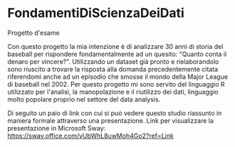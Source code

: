 # FondamentiDiScienzaDeiDati
Progetto d'esame

Con questo progetto la mia intenzione è di analizzare 30 anni di storia del baseball per rispondere fondamentalmente ad un quesito: "Quanto conta il denaro per vincere?".
Utilizzando un dataset già pronto e rielaborandolo sono riuscito a trovare la risposta alla domanda precedentemente citata riferendomi anche ad un episodio che smosse il
mondo della Major League di baseball nel 2002. Per questo progetto mi sono servito del linguaggio R utilizzato per l'analisi, la manopolazione e il riutilizzo dei dati, 
linguaggio molto popolare proprio nel settore del data analysis.

Di seguito un paio di link con cui si può vedere questo studio riassunto in maniera formale attraverso una presentazione.
Link per visualizzare la presentazione in Microsoft Sway: https://sway.office.com/vUbWhL8uwMoh4Go2?ref=Link
